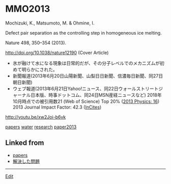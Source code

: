 # MMO2013

Mochizuki, K., Matsumoto, M. & Ohmine, I.

Defect pair separation as the controlling step in homogeneous ice melting.

Nature 498, 350–354 (2013).

http://doi.org/10.1038/nature12190 (Cover Article)


* 氷が融けて水になる現象は日常的だが、その分子レベルでのメカニズムが初めて明らかにされた。
* 新聞報道(2013年6月20日山陽新聞、山梨日日新聞、信濃毎日新聞、同27日朝日新聞)
* ウェブ報道(2013年6月21日Yahoo!ニュース、同22日ウォールストリートジャーナル日本版、時事ドットコム、同24日MSN産経ニュースなど)
2018年10月時点での被引用数21 (Web of Science) Top 20% ([2013 Physics: 16](http://esi.incites.thomsonreuters.com/BaselineAction.action))
2013 Journal Impact Factor: 42.3 ([InCites](http://jcr.incites.thomsonreuters.com/JCRJournalProfileAction.action?pg=JRNLPROF&journalImpactFactor=n%2Fa&year=2017&journalTitle=NATURE&edition=SCIE&journal=NATURE))

[](https://media.springernature.com/w200/nature-static/assets/v1/image-assets/nature-v498-n7454.png)

http://youtu.be/xw2Joi-b6vk

[](https://youtu.be/aTLR11ReRRI)



[papers](papers.md) [water](water.md) [research](research.md) [paper2013](paper2013.md)



## Linked from

* [papers](papers.md)
* [解決した問題](解決した問題.md)


----
[Edit](https://github.com/vitroid/vitroid.github.io/edit/master/MD/MMO2013.md)

